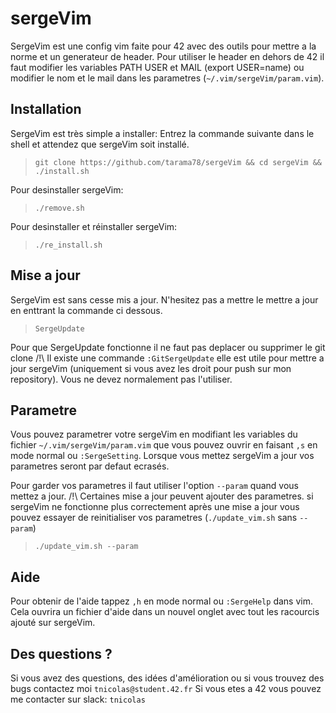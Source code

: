 # sergeVim
SergeVim est une config vim faite pour 42 avec des outils pour mettre a la norme et un generateur de header.
Pour utiliser le header en dehors de 42 il faut modifier les variables PATH USER et MAIL (export USER=name) ou modifier le nom et le mail dans les parametres (`~/.vim/sergeVim/param.vim`).

## Installation
SergeVim est très simple a installer:
Entrez la commande suivante dans le shell et attendez que sergeVim soit installé.
>`git clone https://github.com/tarama78/sergeVim && cd sergeVim && ./install.sh`

Pour desinstaller sergeVim:
>`./remove.sh`

Pour desinstaller et réinstaller sergeVim:
>`./re_install.sh`

## Mise a jour
SergeVim est sans cesse mis a jour. N'hesitez pas a mettre le mettre a jour en enttrant la commande ci dessous.
>`SergeUpdate`

Pour que SergeUpdate fonctionne il ne faut pas deplacer ou supprimer le git clone
/!\ Il existe une commande `:GitSergeUpdate` elle est utile pour mettre a jour sergeVim (uniquement si vous avez les droit pour push sur mon repository). Vous ne devez normalement pas l'utiliser.

## Parametre
Vous pouvez parametrer votre sergeVim en modifiant les variables du fichier `~/.vim/sergeVim/param.vim` que vous pouvez ouvrir en faisant `,s` en mode normal ou `:SergeSetting`. Lorsque vous mettez sergeVim a jour vos parametres seront par defaut ecrasés.

Pour garder vos parametres il faut utiliser l'option `--param` quand vous mettez a jour. /!\ Certaines mise a jour peuvent ajouter des parametres. si sergeVim ne fonctionne plus correctement après une mise a jour vous pouvez essayer de reinitialiser vos parametres (`./update_vim.sh` sans `--param`) 
>`./update_vim.sh --param`


## Aide
Pour obtenir de l'aide tappez `,h` en mode normal ou `:SergeHelp` dans vim. Cela ouvrira un fichier d'aide dans un nouvel onglet avec tout les racourcis ajouté sur sergeVim.

## Des questions ?
Si vous avez des questions, des idées d'amélioration ou si vous trouvez des bugs contactez moi `tnicolas@student.42.fr`
Si vous etes a 42 vous pouvez me contacter sur slack: `tnicolas`
